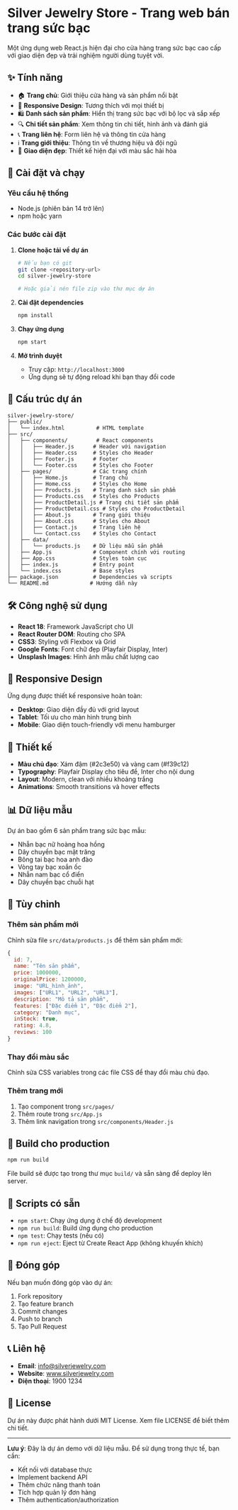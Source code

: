 # Silver Jewelry Store - Trang web bán trang sức bạc

Một ứng dụng web React.js hiện đại cho cửa hàng trang sức bạc cao cấp với giao diện đẹp và trải nghiệm người dùng tuyệt vời.

## ✨ Tính năng

- 🏠 **Trang chủ**: Giới thiệu cửa hàng và sản phẩm nổi bật
- 📱 **Responsive Design**: Tương thích với mọi thiết bị
- 🛍️ **Danh sách sản phẩm**: Hiển thị trang sức bạc với bộ lọc và sắp xếp
- 🔍 **Chi tiết sản phẩm**: Xem thông tin chi tiết, hình ảnh và đánh giá
- 📞 **Trang liên hệ**: Form liên hệ và thông tin cửa hàng
- ℹ️ **Trang giới thiệu**: Thông tin về thương hiệu và đội ngũ
- 🎨 **Giao diện đẹp**: Thiết kế hiện đại với màu sắc hài hòa

## 🚀 Cài đặt và chạy

### Yêu cầu hệ thống
- Node.js (phiên bản 14 trở lên)
- npm hoặc yarn

### Các bước cài đặt

1. **Clone hoặc tải về dự án**
   ```bash
   # Nếu bạn có git
   git clone <repository-url>
   cd silver-jewelry-store
   
   # Hoặc giải nén file zip vào thư mục dự án
   ```

2. **Cài đặt dependencies**
   ```bash
   npm install
   ```

3. **Chạy ứng dụng**
   ```bash
   npm start
   ```

4. **Mở trình duyệt**
   - Truy cập: `http://localhost:3000`
   - Ứng dụng sẽ tự động reload khi bạn thay đổi code

## 📁 Cấu trúc dự án

```
silver-jewelry-store/
├── public/
│   └── index.html          # HTML template
├── src/
│   ├── components/         # React components
│   │   ├── Header.js      # Header với navigation
│   │   ├── Header.css     # Styles cho Header
│   │   ├── Footer.js      # Footer
│   │   └── Footer.css     # Styles cho Footer
│   ├── pages/             # Các trang chính
│   │   ├── Home.js        # Trang chủ
│   │   ├── Home.css       # Styles cho Home
│   │   ├── Products.js    # Trang danh sách sản phẩm
│   │   ├── Products.css   # Styles cho Products
│   │   ├── ProductDetail.js # Trang chi tiết sản phẩm
│   │   ├── ProductDetail.css # Styles cho ProductDetail
│   │   ├── About.js       # Trang giới thiệu
│   │   ├── About.css      # Styles cho About
│   │   ├── Contact.js     # Trang liên hệ
│   │   └── Contact.css    # Styles cho Contact
│   ├── data/
│   │   └── products.js    # Dữ liệu mẫu sản phẩm
│   ├── App.js             # Component chính với routing
│   ├── App.css            # Styles toàn cục
│   ├── index.js           # Entry point
│   └── index.css          # Base styles
├── package.json           # Dependencies và scripts
└── README.md             # Hướng dẫn này
```

## 🛠️ Công nghệ sử dụng

- **React 18**: Framework JavaScript cho UI
- **React Router DOM**: Routing cho SPA
- **CSS3**: Styling với Flexbox và Grid
- **Google Fonts**: Font chữ đẹp (Playfair Display, Inter)
- **Unsplash Images**: Hình ảnh mẫu chất lượng cao

## 📱 Responsive Design

Ứng dụng được thiết kế responsive hoàn toàn:
- **Desktop**: Giao diện đầy đủ với grid layout
- **Tablet**: Tối ưu cho màn hình trung bình
- **Mobile**: Giao diện touch-friendly với menu hamburger

## 🎨 Thiết kế

- **Màu chủ đạo**: Xám đậm (#2c3e50) và vàng cam (#f39c12)
- **Typography**: Playfair Display cho tiêu đề, Inter cho nội dung
- **Layout**: Modern, clean với nhiều khoảng trắng
- **Animations**: Smooth transitions và hover effects

## 📊 Dữ liệu mẫu

Dự án bao gồm 6 sản phẩm trang sức bạc mẫu:
- Nhẫn bạc nữ hoàng hoa hồng
- Dây chuyền bạc mặt trăng
- Bông tai bạc hoa anh đào
- Vòng tay bạc xoắn ốc
- Nhẫn nam bạc cổ điển
- Dây chuyền bạc chuỗi hạt

## 🔧 Tùy chỉnh

### Thêm sản phẩm mới
Chỉnh sửa file `src/data/products.js` để thêm sản phẩm mới:

```javascript
{
  id: 7,
  name: "Tên sản phẩm",
  price: 1000000,
  originalPrice: 1200000,
  image: "URL_hình_ảnh",
  images: ["URL1", "URL2", "URL3"],
  description: "Mô tả sản phẩm",
  features: ["Đặc điểm 1", "Đặc điểm 2"],
  category: "Danh mục",
  inStock: true,
  rating: 4.8,
  reviews: 100
}
```

### Thay đổi màu sắc
Chỉnh sửa CSS variables trong các file CSS để thay đổi màu chủ đạo.

### Thêm trang mới
1. Tạo component trong `src/pages/`
2. Thêm route trong `src/App.js`
3. Thêm link navigation trong `src/components/Header.js`

## 🚀 Build cho production

```bash
npm run build
```

File build sẽ được tạo trong thư mục `build/` và sẵn sàng để deploy lên server.

## 📄 Scripts có sẵn

- `npm start`: Chạy ứng dụng ở chế độ development
- `npm run build`: Build ứng dụng cho production
- `npm test`: Chạy tests (nếu có)
- `npm run eject`: Eject từ Create React App (không khuyến khích)

## 🤝 Đóng góp

Nếu bạn muốn đóng góp vào dự án:
1. Fork repository
2. Tạo feature branch
3. Commit changes
4. Push to branch
5. Tạo Pull Request

## 📞 Liên hệ

- **Email**: info@silverjewelry.com
- **Website**: www.silverjewelry.com
- **Điện thoại**: 1900 1234

## 📝 License

Dự án này được phát hành dưới MIT License. Xem file LICENSE để biết thêm chi tiết.

---

**Lưu ý**: Đây là dự án demo với dữ liệu mẫu. Để sử dụng trong thực tế, bạn cần:
- Kết nối với database thực
- Implement backend API
- Thêm chức năng thanh toán
- Tích hợp quản lý đơn hàng
- Thêm authentication/authorization
